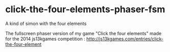 click-the-four-elements-phaser-fsm
==================================

A kind of simon with the four elements

The fullscreen phaser version of my game "Click the four elements" made for the 2014 js13kgames competition : http://js13kgames.com/entries/click-the-four-element
